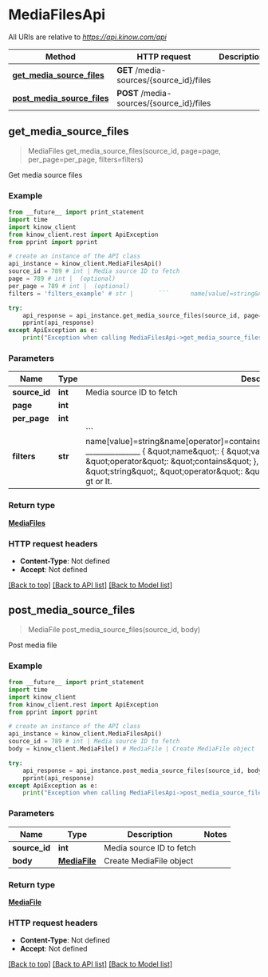# MediaFilesApi

All URIs are relative to *https://api.kinow.com/api*

Method | HTTP request | Description
------------- | ------------- | -------------
[**get_media_source_files**](#get_media_source_files) | **GET** /media-sources/{source_id}/files | 
[**post_media_source_files**](#post_media_source_files) | **POST** /media-sources/{source_id}/files | 


## **get_media_source_files**
> MediaFiles get_media_source_files(source_id, page=page, per_page=per_page, filters=filters)



Get media source files

### Example 
```python
from __future__ import print_statement
import time
import kinow_client
from kinow_client.rest import ApiException
from pprint import pprint

# create an instance of the API class
api_instance = kinow_client.MediaFilesApi()
source_id = 789 # int | Media source ID to fetch
page = 789 # int |  (optional)
per_page = 789 # int |  (optional)
filters = 'filters_example' # str |       ```      name[value]=string&name[operator]=contains&date_add[value]=string&date_add[operator]=lt      _______________        {      \"name\": {      \"value\": \"string\",      \"operator\": \"contains\"      },      \"date_add\": {      \"value\": \"string\",      \"operator\": \"lt\"      }      } ```Operator can be strict, contains, gt or lt. (optional)

try: 
    api_response = api_instance.get_media_source_files(source_id, page=page, per_page=per_page, filters=filters)
    pprint(api_response)
except ApiException as e:
    print("Exception when calling MediaFilesApi->get_media_source_files: %s\n" % e)
```

### Parameters

Name | Type | Description  | Notes
------------- | ------------- | ------------- | -------------
 **source_id** | **int**| Media source ID to fetch | 
 **page** | **int**|  | [optional] 
 **per_page** | **int**|  | [optional] 
 **filters** | **str**|       &#x60;&#x60;&#x60;      name[value]&#x3D;string&amp;name[operator]&#x3D;contains&amp;date_add[value]&#x3D;string&amp;date_add[operator]&#x3D;lt      _______________        {      \&quot;name\&quot;: {      \&quot;value\&quot;: \&quot;string\&quot;,      \&quot;operator\&quot;: \&quot;contains\&quot;      },      \&quot;date_add\&quot;: {      \&quot;value\&quot;: \&quot;string\&quot;,      \&quot;operator\&quot;: \&quot;lt\&quot;      }      } &#x60;&#x60;&#x60;Operator can be strict, contains, gt or lt. | [optional] 

### Return type

[**MediaFiles**](#MediaFiles)

### HTTP request headers

 - **Content-Type**: Not defined
 - **Accept**: Not defined

[[Back to top]](#) [[Back to API list]](#documentation-for-api-endpoints) [[Back to Model list]](#documentation-for-models)

## **post_media_source_files**
> MediaFile post_media_source_files(source_id, body)



Post media file

### Example 
```python
from __future__ import print_statement
import time
import kinow_client
from kinow_client.rest import ApiException
from pprint import pprint

# create an instance of the API class
api_instance = kinow_client.MediaFilesApi()
source_id = 789 # int | Media source ID to fetch
body = kinow_client.MediaFile() # MediaFile | Create MediaFile object

try: 
    api_response = api_instance.post_media_source_files(source_id, body)
    pprint(api_response)
except ApiException as e:
    print("Exception when calling MediaFilesApi->post_media_source_files: %s\n" % e)
```

### Parameters

Name | Type | Description  | Notes
------------- | ------------- | ------------- | -------------
 **source_id** | **int**| Media source ID to fetch | 
 **body** | [**MediaFile**](#MediaFile)| Create MediaFile object | 

### Return type

[**MediaFile**](#MediaFile)

### HTTP request headers

 - **Content-Type**: Not defined
 - **Accept**: Not defined

[[Back to top]](#) [[Back to API list]](#documentation-for-api-endpoints) [[Back to Model list]](#documentation-for-models)


